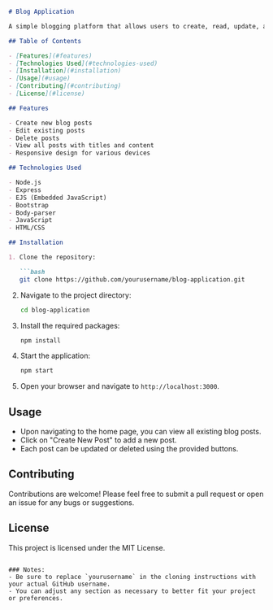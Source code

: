 ```markdown
# Blog Application

A simple blogging platform that allows users to create, read, update, and delete posts. Built using Node.js, Express, and EJS, this application features a responsive design using Bootstrap.

## Table of Contents

- [Features](#features)
- [Technologies Used](#technologies-used)
- [Installation](#installation)
- [Usage](#usage)
- [Contributing](#contributing)
- [License](#license)

## Features

- Create new blog posts
- Edit existing posts
- Delete posts
- View all posts with titles and content
- Responsive design for various devices

## Technologies Used

- Node.js
- Express
- EJS (Embedded JavaScript)
- Bootstrap
- Body-parser
- JavaScript
- HTML/CSS

## Installation

1. Clone the repository:

   ```bash
   git clone https://github.com/yourusername/blog-application.git
   ```

2. Navigate to the project directory:

   ```bash
   cd blog-application
   ```

3. Install the required packages:

   ```bash
   npm install
   ```

4. Start the application:

   ```bash
   npm start
   ```

5. Open your browser and navigate to `http://localhost:3000`.

## Usage

- Upon navigating to the home page, you can view all existing blog posts.
- Click on "Create New Post" to add a new post.
- Each post can be updated or deleted using the provided buttons.

## Contributing

Contributions are welcome! Please feel free to submit a pull request or open an issue for any bugs or suggestions.

## License

This project is licensed under the MIT License.
```

### Notes:
- Be sure to replace `yourusername` in the cloning instructions with your actual GitHub username.
- You can adjust any section as necessary to better fit your project or preferences.
